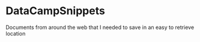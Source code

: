 # DataCampSnippets
Documents from around the web that I needed to save in an easy to retrieve location
